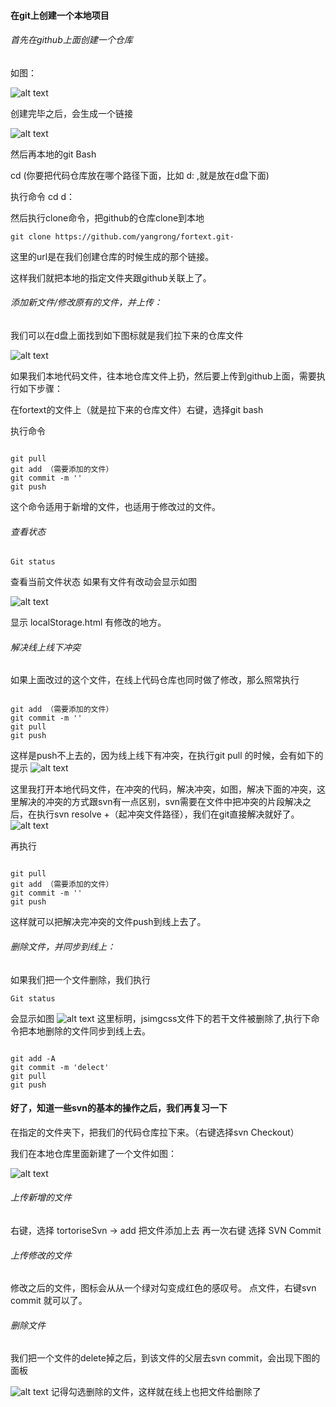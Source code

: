 #### 在git上创建一个本地项目

###### 首先在github上面创建一个仓库
如图：

![alt text](http://p0.qhimg.com/t0125db2260c7093cbd.png)

创建完毕之后，会生成一个链接

![alt text](http://p3.qhimg.com/t01f67fdc460834b91c.png)

然后再本地的git Bash

cd (你要把代码仓库放在哪个路径下面，比如 d: ,就是放在d盘下面) 

执行命令 cd d：

然后执行clone命令，把github的仓库clone到本地

<pre><code>git clone https://github.com/yangrong/fortext.git·</code></pre>

这里的url是在我们创建仓库的时候生成的那个链接。

这样我们就把本地的指定文件夹跟github关联上了。


###### 添加新文件/修改原有的文件，并上传：
我们可以在d盘上面找到如下图标就是我们拉下来的仓库文件

![alt text](http://p2.qhimg.com/t01cf0e7ed3d52e013f.png)

如果我们本地代码文件，往本地仓库文件上扔，然后要上传到github上面，需要执行如下步骤：

在fortext的文件上（就是拉下来的仓库文件）右键，选择git bash

执行命令
<pre><code>
git pull 
git add （需要添加的文件）
git commit -m ''
git push
</code></pre>

这个命令适用于新增的文件，也适用于修改过的文件。

###### 查看状态

<pre><code>Git status</code></pre>

查看当前文件状态 如果有文件有改动会显示如图

![alt text](http://p5.qhimg.com/t0105fa3589f66a8bcd.png)

显示 localStorage.html 有修改的地方。

###### 解决线上线下冲突
如果上面改过的这个文件，在线上代码仓库也同时做了修改，那么照常执行

<pre><code>
git add （需要添加的文件）
git commit -m ''
git pull 
git push
</code></pre>
这样是push不上去的，因为线上线下有冲突，在执行git pull 的时候，会有如下的提示
![alt text](http://p6.qhimg.com/t0121d600ff52c01880.png)

这里我打开本地代码文件，在冲突的代码，解决冲突，如图，解决下面的冲突，这里解决的冲突的方式跟svn有一点区别，svn需要在文件中把冲突的片段解决之后，在执行svn resolve +（起冲突文件路径），我们在git直接解决就好了。
![alt text](http://p6.qhimg.com/t0195f271687b18494f.jpg)

再执行
<pre><code>
git pull 
git add （需要添加的文件）
git commit -m ''
git push
</code></pre>
这样就可以把解决完冲突的文件push到线上去了。

###### 删除文件，并同步到线上：
如果我们把一个文件删除，我们执行
<pre><code>Git status</code></pre>
会显示如图
![alt text](http://p2.qhimg.com/t01ddf7ee87fecb4d89.png)
这里标明，jsimgcss文件下的若干文件被删除了,执行下命令把本地删除的文件同步到线上去。

<pre><code>
git add -A
git commit -m 'delect'
git pull
git push
</code></pre>



#### 好了，知道一些svn的基本的操作之后，我们再复习一下
在指定的文件夹下，把我们的代码仓库拉下来。（右键选择svn Checkout）

我们在本地仓库里面新建了一个文件如图：

![alt text](http://p6.qhimg.com/t01a9d9fd737270b53b.png)
###### 上传新增的文件
右键，选择 tortoriseSvn -> add 把文件添加上去
再一次右键 选择 SVN Commit 

###### 上传修改的文件
修改之后的文件，图标会从从一个绿对勾变成红色的感叹号。
点文件，右键svn commit 就可以了。

###### 删除文件
我们把一个文件的delete掉之后，到该文件的父层去svn commit，会出现下图的面板<br/>

![alt text](http://p4.qhimg.com/t01a2c105cf8269d48f.png)
记得勾选删除的文件，这样就在线上也把文件给删除了


